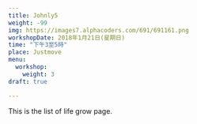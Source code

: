 ```yaml
---
title: Johnly5
weight: -99
img: https://images7.alphacoders.com/691/691161.png
workshopDate: 2018年1月21日(星期日)
time: "下午3至5時"
place: Justmove
menu:
  workshop:
    weight: 3
draft: true

---
```

This is the list of life grow page.
